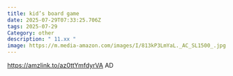 ```yaml
---
title: kid’s board game
date: 2025-07-29T07:33:25.706Z
tags: 2025-07-29
Category: other
description: " 11.xx "
image: https://m.media-amazon.com/images/I/813kP3LmYaL._AC_SL1500_.jpg
---
```

https://amzlink.to/az0ttYmfdyrVA
AD